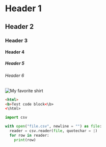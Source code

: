 # Header 1
## Header 2
### Header 3
#### Header 4
##### Header 5
###### Header 6

![My favorite shirt](https://www.google.com/url?sa=i&url=https%3A%2F%2Fwww.amazon.com%2FMens-Bitch-Funny-Biker-Gift%2Fdp%2FB07V7Y998D&psig=AOvVaw3zhXwA7FUa3_1v2ub1HCJ1&ust=1717280066804000&source=images&cd=vfe&opi=89978449&ved=0CBIQjRxqFwoTCKjppPT0uIYDFQAAAAAdAAAAABAE)

``` html
<html>
<b>Test code block<\b>
<\html>
```

``` python
import csv

with open("file.csv", newline = "") as file:
  reader = csv.reader(file, quotechar = |)
  for row in reader:
    print(row)
```
